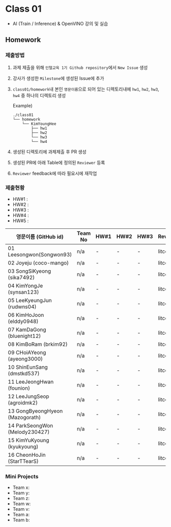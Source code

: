 # Class 01

* AI (Train / Inference) & OpenVINO 강의 및 실습

## Homework

### 제출방법

1. 과제 제출을 위해 `인텔교육 1기 Github repository`에서 `New Issue` 생성

2. 강사가 생성한 `Milestone`에 생성된 Issue에 추가 

3. `class01/homework`내 본인 `영문이름`으로 되어 있는 디렉토리내에 `hw1`, `hw2`, `hw3`, `hw4` 중 하나의 디렉토리 생성

    Example)
    ```
    ./class01
    └── homework
        └── KimYoungHee
            ├── hw1
            ├── hw2
            └── hw3
            └── hw4
    ```

4. 생성된 디렉토리에 과제제출 후 PR 생성

5. 생성된 PR에 아래 Table에 정의된 `Reviewer` 등록

6. `Reviewer` feedback에 따라 필요시에 재작업

### 제출현황

* HW#1 :
* HW#2 :
* HW#3 :
* HW#4 :
* HW#5 :

| 영문이름 (GitHub id)           | Team No | HW#1 | HW#2 | HW#3 | Reviwer | HW#4 | HW#5 | Reviewer |
|-------------------------------|---------|------|------|------|---------|------|------|----------|
| 01 Leesongwon(Songwon93) | n/a | - | - | - | litcoder | - | - | J-WBaek | 
| 02 Joyeju (coco-mango) | n/a | - | - | - | litcoder | O | - | J-WBaek |
| 03 SongSiKyeong (sika7492) | n/a | - | - | - | litcoder | O | - | J-WBaek |
| 04 KimYongJe (synsan123) | n/a | - | - | - | litcoder | O | - | J-WBaek |
| 05 LeeKyeungJun (rudwns04) | n/a | - | - | - | litcoder | O | - | J-WBaek |
| 06 KimHoJoon (elddy0948) | n/a | - | - | - | litcoder | O | - | J-WBaek |
| 07 KamDaGong (bluenight12) | n/a | - | - | - | litcoder | O | - | J-WBaek |
| 08 KimBoRam (brkim92) | n/a | - | - | - | litcoder | - | - | J-WBaek |
| 09 CHoiAYeong (ayeong3000) | n/a | - | - | - | litcoder | - | - | J-WBaek |
| 10 ShinEunSang (dmstkd537) | n/a | - | - | - | litcoder | - | - | J-WBaek |
| 11 LeeJeongHwan (founion) | n/a | - | - | - | litcoder | O | - | J-WBaek |
| 12 LeeJungSeop (agroidmk2) | n/a | - | - | - | litcoder | O | - | J-WBaek |
| 13 GongByeongHyeon (Mazogorath) | n/a | - | - | - | litcoder | O | - | J-WBaek |
| 14 ParkSeongWon (Melody230427) | n/a | - | - | - | litcoder | - | - | J-WBaek |
| 15 KimYuKyoung (kyukyoung) | n/a | - | - | - | litcoder | - | - | J-WBaek |
| 16 CheonHoJin (StarTTearS) | n/a | - | - | - | litcoder | O | - | J-WBaek |


### Mini Projects

* Team x:
* Team y:
* Team z:
* Team w:
* Team v:
* Team a:
* Team b:

